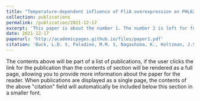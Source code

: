 ```yaml
---
title: "Temperature-dependent influence of FliA overexpression on PHL628 E. coli biofilm growth and composition"
collection: publications
permalink: /publication/2021-12-17
excerpt: 'This paper is about the number 1. The number 2 is left for future work.'
date: 2021-12-17
paperurl: 'http://academicpages.github.io/files/paper1.pdf'
citation: 'Buck, L.D. ‡, Paladino, M.M. ‡, Nagashima, K., Holtzman, J.S., Brezel, E.R., Urso, S.J., Ryno, L.M. Temperature-dependent influence of FliA overexpression on PHL628 E. coli biofilm growth and composition. Frontiers in Cellular and Infection Microbiology, 2021, 11, 775270. DOI: 10.3389/fcimb.2021.775270'
---
```


The contents above will be part of a list of publications, if the user clicks the link for the publication than the contents of section will be rendered as a full page, allowing you to provide more information about the paper for the reader. When publications are displayed as a single page, the contents of the above "citation" field will automatically be included below this section in a smaller font.

